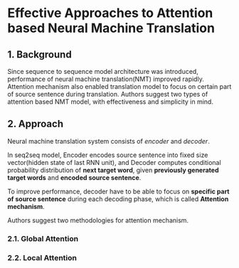 # Effective Approaches to Attention based Neural Machine Translation
## 1. Background
Since sequence to sequence model architecture was introduced, performance of neural machine translation(NMT) improved rapidly.
Attention mechanism also enabled translation model to focus on certain part of source sentence during translation.
Authors suggest two types of attention based NMT model, with effectiveness and simplicity in mind.

## 2. Approach

Neural machine translation system consists of *encoder* and *decoder*.

In seq2seq model, Encoder encodes source sentence into fixed size vector(hidden state of last RNN unit), and Decoder computes conditional probability distribution of **next target word**, given **previously generated target words** and **encoded source sentence**.

To improve performance, decoder have to be able to focus on **specific part of source sentence** during each decoding phase, which is called **Attention mechanism**.

Authors suggest two methodologies for attention mechanism.

### 2.1. Global Attention


### 2.2. Local Attention
